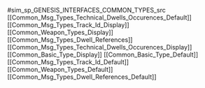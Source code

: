 #sim_sp_GENESIS_INTERFACES_COMMON_TYPES_src
[[Common_Msg_Types_Technical_Dwells_Occurences_Default]]
[[Common_Msg_Types_Track_Id_Display]]
[[Common_Weapon_Types_Display]]
[[Common_Msg_Types_Dwell_References]]
[[Common_Msg_Types_Technical_Dwells_Occurences_Display]]
[[Common_Basic_Type_Display]]
[[Common_Basic_Type_Default]]
[[Common_Msg_Types_Track_Id_Default]]
[[Common_Weapon_Types_Default]]
[[Common_Msg_Types_Dwell_References_Default]]
